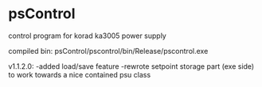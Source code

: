 # psControl
control program for korad ka3005 power supply

compiled bin:
psControl/pscontrol/bin/Release/pscontrol.exe

v1.1.2.0:
-added load/save feature
-rewrote setpoint storage part (exe side) to work towards a nice contained psu class
